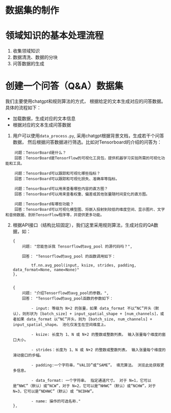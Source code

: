 # 数据集的制作

# 领域知识的基本处理流程
1. 收集领域知识
2. 数据清洗、数据的分块
3. 问答数据的生成


# 创建一个问答（Q&A）数据集
我们主要使用chatgpt和规则算法的方式， 根据给定的文本生成对应的问答数据。具体的流程如下：

* 加载数据，生成对应的文本信息
* 根据对应的文本生成问答数据

1. 用户可以使用`data_process.py`, 采用chatgpt根据背景文档，生成若干个问答数据， 然后根据问答数据进行筛选。比如对Tensorboard的介绍的问答为：
```
    问题：TensorBoard是什么？
    回答：TensorBoard是TensorFlow的可视化工具包，提供机器学习实验所需的可视化功能和工具。

    问题：TensorBoard可以跟踪和可视化哪些指标？
    回答：TensorBoard可以跟踪和可视化损失、准确率等指标。

    问题：TensorBoard可以用来查看哪些内容的直方图？
    回答：TensorBoard可以用来查看权重、偏差或其他张量随时间变化的直方图。

    问题：TensorBoard有哪些功能？
    回答：TensorBoard可以可视化模型图、将嵌入投射到较低的维度空间、显示图片、文字和音频数据、剖析TensorFlow程序等，并提供更多功能。
```


2. 根据API接口（结构比较固定），我们这里采用规则算法，生成对应的QA数据，如：

    ```
    {
        问题: "您能告诉我 Tensorflow的avg_pool 的源代码吗？", 

        回答： "Tensorflow的avg_pool 的函数调用如下：

            tf.nn.avg_pool(input, ksize, strides, padding, data_format=None, name=None)"
    }, 
    
    
    {
        问题: "介绍Tensorflow的avg_pool的参数。", 
        回答： "Tensorflow的avg_pool函数的参数如下：
        
            - input: 等级为 N+2 的张量，如果 data_format 不以“NC”开头（默认），则形状为 [batch_size] + input_spatial_shape + [num_channels]，或者如果 data_format 以“NC”开头，则为 [batch_size, num_channels] + input_spatial_shape。 池化仅发生在空间维度上。

            - ksize: 长度为 1、N 或 N+2 的整数或整数列表。 输入张量每个维度的窗口大小。

            - strides：长度为 1、N 或 N+2 的整数或整数列表。 输入张量每个维度的滑动窗口的步幅。

            - padding:一个字符串，“VALID”或“SAME”。 填充算法。 浏览此处获取更多信息。

            - data_format: 一个字符串。 指定通道尺寸。 对于 N=1，它可以是“NWC”（默认）或“NCW”，对于 N=2，它可以是“NHWC”（默认）或“NCHW”，对于 N=3，它可以是“NDHWC”（默认）或 “NCDHW”。

            - name: 操作的可选名称."
    }, 
    ```